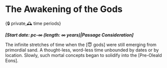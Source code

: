 # The Awakening of the Gods

{🔒 private,🕰️ time periods}

***[Start date: pc-∞ (length: ∞ years)|Passage Consideration]***

The infinite stretches of time when the [😇 gods] were still emerging from primordial sand. A thought-less, word-less time unbounded by dates or by location. Slowly, such mortal concepts began to solidify into the [Pre-Oleald Eons].
